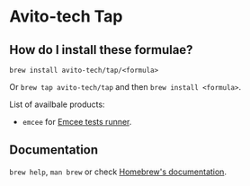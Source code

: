 # Avito-tech Tap

## How do I install these formulae?

`brew install avito-tech/tap/<formula>`

Or `brew tap avito-tech/tap` and then `brew install <formula>`.

List of availbale products:

- `emcee` for [Emcee tests runner](https://github.com/avito-tech/Emcee).

## Documentation

`brew help`, `man brew` or check [Homebrew's documentation](https://docs.brew.sh).
